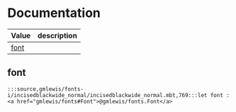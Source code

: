 # Documentation
|Value|description|
|---|---|
|[font](#font)||

## font

```moonbit
:::source,gmlewis/fonts-i/incisedblackwide_normal/incisedblackwide_normal.mbt,769:::let font : <a href="gmlewis/fonts#Font">@gmlewis/fonts.Font</a>
```

